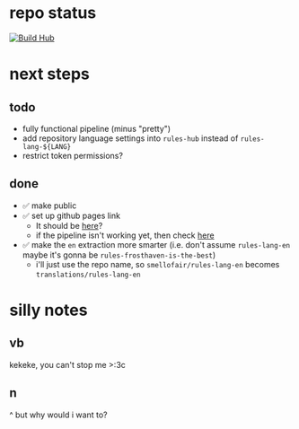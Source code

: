 # repo status
[![Build Hub](https://github.com/smellofair/rules-hub/actions/workflows/build-hub.yml/badge.svg?branch=main)](https://github.com/smellofair/rules-hub/actions/workflows/build-hub.yml)

# next steps

## todo
- fully functional pipeline (minus "pretty")
- add repository language settings into `rules-hub` instead of `rules-lang-${LANG}`
- restrict token permissions?

## done
- ✅ make public
- ✅ set up github pages link
    - It should be [here](https://smellofair.github.io/rules-hub/)?
    - if the pipeline isn't working yet, then check [here](https://smellofair.github.io/rules-hub/status.md)
- ✅ make the `en` extraction more smarter (i.e. don't assume `rules-lang-en` maybe it's gonna be `rules-frosthaven-is-the-best`)
    - i'll just use the repo name, so `smellofair/rules-lang-en` becomes `translations/rules-lang-en`


# silly notes

## vb
kekeke, you can't stop me >:3c

## n
^ but why would i want to?
